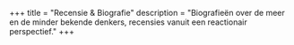 +++
title       = "Recensie & Biografie"
description = "Biografieën over de meer en de minder bekende denkers, recensies vanuit een reactionair perspectief."
+++
